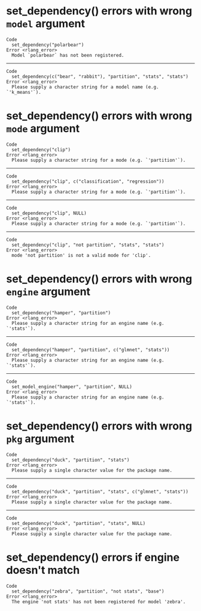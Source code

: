 # set_dependency() errors with wrong `model` argument

    Code
      set_dependency("polarbear")
    Error <rlang_error>
      Model `polarbear` has not been registered.

---

    Code
      set_dependency(c("bear", "rabbit"), "partition", "stats", "stats")
    Error <rlang_error>
      Please supply a character string for a model name (e.g. `'k_means'`).

# set_dependency() errors with wrong `mode` argument

    Code
      set_dependency("clip")
    Error <rlang_error>
      Please supply a character string for a mode (e.g. `'partition'`).

---

    Code
      set_dependency("clip", c("classification", "regression"))
    Error <rlang_error>
      Please supply a character string for a mode (e.g. `'partition'`).

---

    Code
      set_dependency("clip", NULL)
    Error <rlang_error>
      Please supply a character string for a mode (e.g. `'partition'`).

---

    Code
      set_dependency("clip", "not partition", "stats", "stats")
    Error <rlang_error>
      mode 'not partition' is not a valid mode for 'clip'.

# set_dependency() errors with wrong `engine` argument

    Code
      set_dependency("hamper", "partition")
    Error <rlang_error>
      Please supply a character string for an engine name (e.g. `'stats'`).

---

    Code
      set_dependency("hamper", "partition", c("glmnet", "stats"))
    Error <rlang_error>
      Please supply a character string for an engine name (e.g. `'stats'`).

---

    Code
      set_model_engine("hamper", "partition", NULL)
    Error <rlang_error>
      Please supply a character string for an engine name (e.g. `'stats'`).

# set_dependency() errors with wrong `pkg` argument

    Code
      set_dependency("duck", "partition", "stats")
    Error <rlang_error>
      Please supply a single character value for the package name.

---

    Code
      set_dependency("duck", "partition", "stats", c("glmnet", "stats"))
    Error <rlang_error>
      Please supply a single character value for the package name.

---

    Code
      set_dependency("duck", "partition", "stats", NULL)
    Error <rlang_error>
      Please supply a single character value for the package name.

# set_dependency() errors if engine doesn't match

    Code
      set_dependency("zebra", "partition", "not stats", "base")
    Error <rlang_error>
      The engine 'not stats' has not been registered for model 'zebra'.

